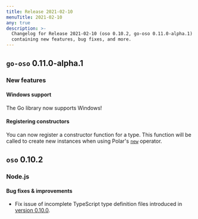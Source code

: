 ```yaml
---
title: Release 2021-02-10
menuTitle: 2021-02-10
any: true
description: >-
  Changelog for Release 2021-02-10 (oso 0.10.2, go-oso 0.11.0-alpha.1)
  containing new features, bug fixes, and more.
---
```


## `go-oso` 0.11.0-alpha.1

### New features

#### Windows support

The Go library now supports Windows!

#### Registering constructors

You can now register a constructor function for a type. This function will be
called to create new instances when using Polar's
[`new`](polar-syntax#new) operator.

## `oso` 0.10.2

### Node.js

#### Bug fixes & improvements

* Fix issue of incomplete TypeScript type definition files introduced in
  [version 0.10.0](project/changelogs/2021-01-20).
